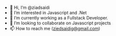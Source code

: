 - 👋 Hi, I’m @ziadsaidi
- 👀 I’m interested in Javascript and .Net
- 🌱 I’m currently working as a Fullstack Developer.
- 💞️ I’m looking to collaborate on Javascript  projects
- 📫 How to reach me (ziedsaidig@gmail.com)

<!---
ziadsaidi/ziadsaidi is a ✨ special ✨ repository because its `README.md` (this file) appears on your GitHub profile.
You can click the Preview link to take a look at your changes.
--->
